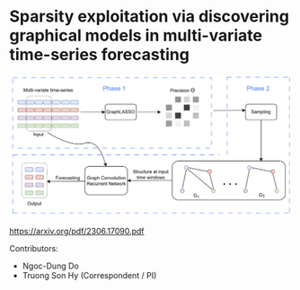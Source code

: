 # Sparsity exploitation via discovering graphical models in multi-variate time-series forecasting

![GraphLASSO](GraphLASSO_figure.png)

https://arxiv.org/pdf/2306.17090.pdf

Contributors:
* Ngoc-Dung Do
* Truong Son Hy (Correspondent / PI)

